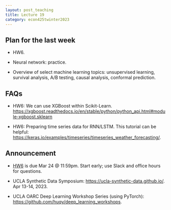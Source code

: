 ```yaml
---
layout: post_teaching
title: Lecture 19
category: econ425twinter2023
---
```


## Plan for the last week

* HW6.

* Neural network: practice.

* Overview of select machine learning topics: unsupervised learning, survival analysis, A/B testing, causal analysis, conformal prediction.

## FAQs

* HW6: We can use XGBoost within Scikit-Learn. <https://xgboost.readthedocs.io/en/stable/python/python_api.html#module-xgboost.sklearn>

* HW6: Preparing time series data for RNN/LSTM. This tutorial can be helpful: <https://keras.io/examples/timeseries/timeseries_weather_forecasting/>.

## Announcement

* [HW6](https://ucla-econ-425t.github.io/2023winter/hw/hw6/hw6.html) is due Mar 24 @ 11:59pm. Start early; use Slack and office hours for questions. 

* UCLA Synthetic Data Symposium: <https://ucla-synthetic-data.github.io/>. Apr 13-14, 2023.

* UCLA OARC Deep Learning Workshop Series (using PyTorch): <https://github.com/huqy/deep_learning_workshops>.
